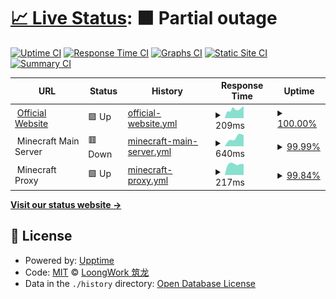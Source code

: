 # [📈 Live Status](https://status.loongwork.net): <!--live status--> **🟧 Partial outage**

[![Uptime CI](https://github.com/loongwork/status/workflows/Uptime%20CI/badge.svg)](https://github.com/loongwork/status/actions?query=workflow%3A%22Uptime+CI%22)
[![Response Time CI](https://github.com/loongwork/status/workflows/Response%20Time%20CI/badge.svg)](https://github.com/loongwork/status/actions?query=workflow%3A%22Response+Time+CI%22)
[![Graphs CI](https://github.com/loongwork/status/workflows/Graphs%20CI/badge.svg)](https://github.com/loongwork/status/actions?query=workflow%3A%22Graphs+CI%22)
[![Static Site CI](https://github.com/loongwork/status/workflows/Static%20Site%20CI/badge.svg)](https://github.com/loongwork/status/actions?query=workflow%3A%22Static+Site+CI%22)
[![Summary CI](https://github.com/loongwork/status/workflows/Summary%20CI/badge.svg)](https://github.com/loongwork/status/actions?query=workflow%3A%22Summary+CI%22)

<!--start: status pages-->
<!-- This summary is generated by Upptime (https://github.com/upptime/upptime) -->
<!-- Do not edit this manually, your changes will be overwritten -->
<!-- prettier-ignore -->
| URL | Status | History | Response Time | Uptime |
| --- | ------ | ------- | ------------- | ------ |
| <img alt="" src="https://favicons.githubusercontent.com/www.loongwork.net" height="13"> [Official Website](https://www.loongwork.net) | 🟩 Up | [official-website.yml](https://github.com/loongwork/status/commits/HEAD/history/official-website.yml) | <details><summary><img alt="Response time graph" src="./graphs/official-website/response-time-week.png" height="20"> 209ms</summary><br><a href="https://status.loongwork.net/history/official-website"><img alt="Response time 177" src="https://img.shields.io/endpoint?url=https%3A%2F%2Fraw.githubusercontent.com%2Floongwork%2Fstatus%2FHEAD%2Fapi%2Fofficial-website%2Fresponse-time.json"></a><br><a href="https://status.loongwork.net/history/official-website"><img alt="24-hour response time 285" src="https://img.shields.io/endpoint?url=https%3A%2F%2Fraw.githubusercontent.com%2Floongwork%2Fstatus%2FHEAD%2Fapi%2Fofficial-website%2Fresponse-time-day.json"></a><br><a href="https://status.loongwork.net/history/official-website"><img alt="7-day response time 209" src="https://img.shields.io/endpoint?url=https%3A%2F%2Fraw.githubusercontent.com%2Floongwork%2Fstatus%2FHEAD%2Fapi%2Fofficial-website%2Fresponse-time-week.json"></a><br><a href="https://status.loongwork.net/history/official-website"><img alt="30-day response time 177" src="https://img.shields.io/endpoint?url=https%3A%2F%2Fraw.githubusercontent.com%2Floongwork%2Fstatus%2FHEAD%2Fapi%2Fofficial-website%2Fresponse-time-month.json"></a><br><a href="https://status.loongwork.net/history/official-website"><img alt="1-year response time 177" src="https://img.shields.io/endpoint?url=https%3A%2F%2Fraw.githubusercontent.com%2Floongwork%2Fstatus%2FHEAD%2Fapi%2Fofficial-website%2Fresponse-time-year.json"></a></details> | <details><summary><a href="https://status.loongwork.net/history/official-website">100.00%</a></summary><a href="https://status.loongwork.net/history/official-website"><img alt="All-time uptime 100.00%" src="https://img.shields.io/endpoint?url=https%3A%2F%2Fraw.githubusercontent.com%2Floongwork%2Fstatus%2FHEAD%2Fapi%2Fofficial-website%2Fuptime.json"></a><br><a href="https://status.loongwork.net/history/official-website"><img alt="24-hour uptime 100.00%" src="https://img.shields.io/endpoint?url=https%3A%2F%2Fraw.githubusercontent.com%2Floongwork%2Fstatus%2FHEAD%2Fapi%2Fofficial-website%2Fuptime-day.json"></a><br><a href="https://status.loongwork.net/history/official-website"><img alt="7-day uptime 100.00%" src="https://img.shields.io/endpoint?url=https%3A%2F%2Fraw.githubusercontent.com%2Floongwork%2Fstatus%2FHEAD%2Fapi%2Fofficial-website%2Fuptime-week.json"></a><br><a href="https://status.loongwork.net/history/official-website"><img alt="30-day uptime 100.00%" src="https://img.shields.io/endpoint?url=https%3A%2F%2Fraw.githubusercontent.com%2Floongwork%2Fstatus%2FHEAD%2Fapi%2Fofficial-website%2Fuptime-month.json"></a><br><a href="https://status.loongwork.net/history/official-website"><img alt="1-year uptime 100.00%" src="https://img.shields.io/endpoint?url=https%3A%2F%2Fraw.githubusercontent.com%2Floongwork%2Fstatus%2FHEAD%2Fapi%2Fofficial-website%2Fuptime-year.json"></a></details>
| <img alt="" src="https://favicons.githubusercontent.com/null" height="13"> Minecraft Main Server | 🟥 Down | [minecraft-main-server.yml](https://github.com/loongwork/status/commits/HEAD/history/minecraft-main-server.yml) | <details><summary><img alt="Response time graph" src="./graphs/minecraft-main-server/response-time-week.png" height="20"> 640ms</summary><br><a href="https://status.loongwork.net/history/minecraft-main-server"><img alt="Response time 583" src="https://img.shields.io/endpoint?url=https%3A%2F%2Fraw.githubusercontent.com%2Floongwork%2Fstatus%2FHEAD%2Fapi%2Fminecraft-main-server%2Fresponse-time.json"></a><br><a href="https://status.loongwork.net/history/minecraft-main-server"><img alt="24-hour response time 806" src="https://img.shields.io/endpoint?url=https%3A%2F%2Fraw.githubusercontent.com%2Floongwork%2Fstatus%2FHEAD%2Fapi%2Fminecraft-main-server%2Fresponse-time-day.json"></a><br><a href="https://status.loongwork.net/history/minecraft-main-server"><img alt="7-day response time 640" src="https://img.shields.io/endpoint?url=https%3A%2F%2Fraw.githubusercontent.com%2Floongwork%2Fstatus%2FHEAD%2Fapi%2Fminecraft-main-server%2Fresponse-time-week.json"></a><br><a href="https://status.loongwork.net/history/minecraft-main-server"><img alt="30-day response time 583" src="https://img.shields.io/endpoint?url=https%3A%2F%2Fraw.githubusercontent.com%2Floongwork%2Fstatus%2FHEAD%2Fapi%2Fminecraft-main-server%2Fresponse-time-month.json"></a><br><a href="https://status.loongwork.net/history/minecraft-main-server"><img alt="1-year response time 583" src="https://img.shields.io/endpoint?url=https%3A%2F%2Fraw.githubusercontent.com%2Floongwork%2Fstatus%2FHEAD%2Fapi%2Fminecraft-main-server%2Fresponse-time-year.json"></a></details> | <details><summary><a href="https://status.loongwork.net/history/minecraft-main-server">99.99%</a></summary><a href="https://status.loongwork.net/history/minecraft-main-server"><img alt="All-time uptime 99.85%" src="https://img.shields.io/endpoint?url=https%3A%2F%2Fraw.githubusercontent.com%2Floongwork%2Fstatus%2FHEAD%2Fapi%2Fminecraft-main-server%2Fuptime.json"></a><br><a href="https://status.loongwork.net/history/minecraft-main-server"><img alt="24-hour uptime 99.95%" src="https://img.shields.io/endpoint?url=https%3A%2F%2Fraw.githubusercontent.com%2Floongwork%2Fstatus%2FHEAD%2Fapi%2Fminecraft-main-server%2Fuptime-day.json"></a><br><a href="https://status.loongwork.net/history/minecraft-main-server"><img alt="7-day uptime 99.99%" src="https://img.shields.io/endpoint?url=https%3A%2F%2Fraw.githubusercontent.com%2Floongwork%2Fstatus%2FHEAD%2Fapi%2Fminecraft-main-server%2Fuptime-week.json"></a><br><a href="https://status.loongwork.net/history/minecraft-main-server"><img alt="30-day uptime 99.85%" src="https://img.shields.io/endpoint?url=https%3A%2F%2Fraw.githubusercontent.com%2Floongwork%2Fstatus%2FHEAD%2Fapi%2Fminecraft-main-server%2Fuptime-month.json"></a><br><a href="https://status.loongwork.net/history/minecraft-main-server"><img alt="1-year uptime 99.85%" src="https://img.shields.io/endpoint?url=https%3A%2F%2Fraw.githubusercontent.com%2Floongwork%2Fstatus%2FHEAD%2Fapi%2Fminecraft-main-server%2Fuptime-year.json"></a></details>
| <img alt="" src="https://favicons.githubusercontent.com/null" height="13"> Minecraft Proxy | 🟩 Up | [minecraft-proxy.yml](https://github.com/loongwork/status/commits/HEAD/history/minecraft-proxy.yml) | <details><summary><img alt="Response time graph" src="./graphs/minecraft-proxy/response-time-week.png" height="20"> 217ms</summary><br><a href="https://status.loongwork.net/history/minecraft-proxy"><img alt="Response time 214" src="https://img.shields.io/endpoint?url=https%3A%2F%2Fraw.githubusercontent.com%2Floongwork%2Fstatus%2FHEAD%2Fapi%2Fminecraft-proxy%2Fresponse-time.json"></a><br><a href="https://status.loongwork.net/history/minecraft-proxy"><img alt="24-hour response time 218" src="https://img.shields.io/endpoint?url=https%3A%2F%2Fraw.githubusercontent.com%2Floongwork%2Fstatus%2FHEAD%2Fapi%2Fminecraft-proxy%2Fresponse-time-day.json"></a><br><a href="https://status.loongwork.net/history/minecraft-proxy"><img alt="7-day response time 217" src="https://img.shields.io/endpoint?url=https%3A%2F%2Fraw.githubusercontent.com%2Floongwork%2Fstatus%2FHEAD%2Fapi%2Fminecraft-proxy%2Fresponse-time-week.json"></a><br><a href="https://status.loongwork.net/history/minecraft-proxy"><img alt="30-day response time 214" src="https://img.shields.io/endpoint?url=https%3A%2F%2Fraw.githubusercontent.com%2Floongwork%2Fstatus%2FHEAD%2Fapi%2Fminecraft-proxy%2Fresponse-time-month.json"></a><br><a href="https://status.loongwork.net/history/minecraft-proxy"><img alt="1-year response time 214" src="https://img.shields.io/endpoint?url=https%3A%2F%2Fraw.githubusercontent.com%2Floongwork%2Fstatus%2FHEAD%2Fapi%2Fminecraft-proxy%2Fresponse-time-year.json"></a></details> | <details><summary><a href="https://status.loongwork.net/history/minecraft-proxy">99.84%</a></summary><a href="https://status.loongwork.net/history/minecraft-proxy"><img alt="All-time uptime 99.80%" src="https://img.shields.io/endpoint?url=https%3A%2F%2Fraw.githubusercontent.com%2Floongwork%2Fstatus%2FHEAD%2Fapi%2Fminecraft-proxy%2Fuptime.json"></a><br><a href="https://status.loongwork.net/history/minecraft-proxy"><img alt="24-hour uptime 100.00%" src="https://img.shields.io/endpoint?url=https%3A%2F%2Fraw.githubusercontent.com%2Floongwork%2Fstatus%2FHEAD%2Fapi%2Fminecraft-proxy%2Fuptime-day.json"></a><br><a href="https://status.loongwork.net/history/minecraft-proxy"><img alt="7-day uptime 99.84%" src="https://img.shields.io/endpoint?url=https%3A%2F%2Fraw.githubusercontent.com%2Floongwork%2Fstatus%2FHEAD%2Fapi%2Fminecraft-proxy%2Fuptime-week.json"></a><br><a href="https://status.loongwork.net/history/minecraft-proxy"><img alt="30-day uptime 99.80%" src="https://img.shields.io/endpoint?url=https%3A%2F%2Fraw.githubusercontent.com%2Floongwork%2Fstatus%2FHEAD%2Fapi%2Fminecraft-proxy%2Fuptime-month.json"></a><br><a href="https://status.loongwork.net/history/minecraft-proxy"><img alt="1-year uptime 99.80%" src="https://img.shields.io/endpoint?url=https%3A%2F%2Fraw.githubusercontent.com%2Floongwork%2Fstatus%2FHEAD%2Fapi%2Fminecraft-proxy%2Fuptime-year.json"></a></details>

<!--end: status pages-->

[**Visit our status website →**](https://status.loongwork.net)

## 📄 License

- Powered by: [Upptime](https://github.com/upptime/upptime)
- Code: [MIT](./LICENSE) © [LoongWork 筑龙](https://www.loongwork.net)
- Data in the `./history` directory: [Open Database License](https://opendatacommons.org/licenses/odbl/1-0/)
